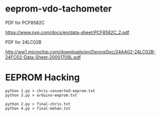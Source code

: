 # eeprom-vdo-tachometer


PDF for PCF8582C

https://www.nxp.com/docs/en/data-sheet/PCF8582C_2.pdf

PDF for 24LC02B

http://ww1.microchip.com/downloads/en/DeviceDoc/24AA02-24LC02B-24FC02-Data-Sheet-20001709L.pdf


# EEPROM Hacking

```
python 1.py > chris-converted-eeprom.txt
python 3.py > arduino-eeprom.txt

python 2.py > final-chris.txt
python 4.py > final-mohan.txt

```
